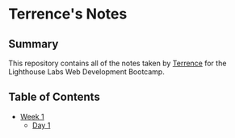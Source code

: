# Terrence's Notes

## Summary

This repository contains all of the notes taken by [Terrence](https://github.com/ubctliu) for the Lighthouse Labs Web Development Bootcamp.

## Table of Contents
* [Week 1](/Week_1)
  * [Day 1](/Week_1/Day_1)